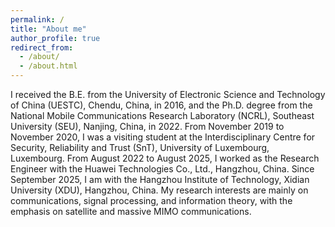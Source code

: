 ```yaml
---
permalink: /
title: "About me"
author_profile: true
redirect_from: 
  - /about/
  - /about.html
---
```


I received the B.E. from the University of Electronic Science and Technology of China (UESTC), Chendu, China, in 2016, and the Ph.D. degree from the National Mobile Communications Research Laboratory (NCRL), Southeast University (SEU), Nanjing, China, in 2022. From November 2019 to November 2020, I was a visiting student at the Interdisciplinary Centre for Security, Reliability and Trust (SnT), University of Luxembourg, Luxembourg. From August 2022 to August 2025, I worked as the Research Engineer with the Huawei Technologies Co., Ltd., Hangzhou, China. Since September 2025, I am with the Hangzhou Institute of Technology, Xidian University (XDU), Hangzhou, China. My research interests are mainly on communications, signal processing, and information theory, with the emphasis on satellite and massive MIMO communications. 

